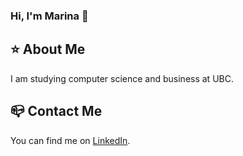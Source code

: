 ### Hi, I'm Marina 👋 

## ⭐️ About Me
I am studying computer science and business at UBC.


## 📪 Contact Me
You can find me on [LinkedIn](https://www.linkedin.com/in/marinawangjn/).
